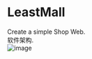 # LeastMall
Create a simple Shop Web.  
软件架构.   
![image](https://user-images.githubusercontent.com/32962270/151659145-ec29f989-0b9d-4a58-b31c-00e0c8ea5dfd.png)
